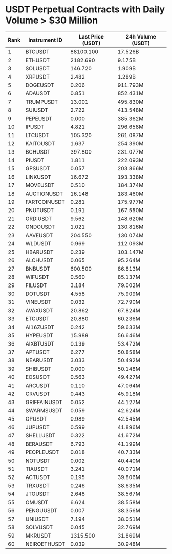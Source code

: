 # USDT Perpetual Contracts with Daily Volume > $30 Million

| Rank | Instrument ID | Last Price (USDT) | 24h Volume (USDT) |
|------|---------------|-------------------|-------------------|
| 1 | BTCUSDT | 88100.100 | 17.526B |
| 2 | ETHUSDT | 2182.690 | 9.175B |
| 3 | SOLUSDT | 146.720 | 1.909B |
| 4 | XRPUSDT | 2.482 | 1.289B |
| 5 | DOGEUSDT | 0.206 | 911.793M |
| 6 | ADAUSDT | 0.851 | 852.431M |
| 7 | TRUMPUSDT | 13.001 | 495.830M |
| 8 | SUIUSDT | 2.722 | 413.548M |
| 9 | PEPEUSDT | 0.000 | 385.362M |
| 10 | IPUSDT | 4.821 | 296.658M |
| 11 | LTCUSDT | 105.320 | 261.087M |
| 12 | KAITOUSDT | 1.637 | 254.390M |
| 13 | BCHUSDT | 397.800 | 231.077M |
| 14 | PIUSDT | 1.811 | 222.093M |
| 15 | GPSUSDT | 0.057 | 203.866M |
| 16 | LINKUSDT | 16.672 | 193.338M |
| 17 | MOVEUSDT | 0.510 | 184.374M |
| 18 | AUCTIONUSDT | 16.148 | 183.460M |
| 19 | FARTCOINUSDT | 0.281 | 175.977M |
| 20 | PNUTUSDT | 0.191 | 167.550M |
| 21 | ORDIUSDT | 9.562 | 148.620M |
| 22 | ONDOUSDT | 1.021 | 130.816M |
| 23 | AAVEUSDT | 204.550 | 130.074M |
| 24 | WLDUSDT | 0.969 | 112.093M |
| 25 | HBARUSDT | 0.239 | 103.147M |
| 26 | ALCHUSDT | 0.065 | 95.264M |
| 27 | BNBUSDT | 600.500 | 86.813M |
| 28 | WIFUSDT | 0.560 | 85.137M |
| 29 | FILUSDT | 3.184 | 79.002M |
| 30 | DOTUSDT | 4.558 | 75.909M |
| 31 | VINEUSDT | 0.032 | 72.790M |
| 32 | AVAXUSDT | 20.862 | 67.824M |
| 33 | ETCUSDT | 20.880 | 60.236M |
| 34 | AI16ZUSDT | 0.242 | 59.633M |
| 35 | HYPEUSDT | 15.989 | 56.646M |
| 36 | AIXBTUSDT | 0.139 | 53.472M |
| 37 | APTUSDT | 6.277 | 50.858M |
| 38 | NEARUSDT | 3.033 | 50.492M |
| 39 | SHIBUSDT | 0.000 | 50.148M |
| 40 | EOSUSDT | 0.563 | 49.427M |
| 41 | ARCUSDT | 0.110 | 47.064M |
| 42 | CRVUSDT | 0.443 | 45.918M |
| 43 | GRIFFAINUSDT | 0.052 | 44.127M |
| 44 | SWARMSUSDT | 0.059 | 42.624M |
| 45 | OPUSDT | 0.989 | 42.545M |
| 46 | JUPUSDT | 0.599 | 41.896M |
| 47 | SHELLUSDT | 0.322 | 41.672M |
| 48 | BERAUSDT | 6.793 | 41.199M |
| 49 | PEOPLEUSDT | 0.018 | 40.733M |
| 50 | NOTUSDT | 0.002 | 40.440M |
| 51 | TIAUSDT | 3.241 | 40.071M |
| 52 | ACTUSDT | 0.195 | 39.806M |
| 53 | TRXUSDT | 0.246 | 38.635M |
| 54 | JTOUSDT | 2.648 | 38.567M |
| 55 | OMUSDT | 6.624 | 38.558M |
| 56 | PENGUUSDT | 0.007 | 38.356M |
| 57 | UNIUSDT | 7.194 | 38.051M |
| 58 | SOLVUSDT | 0.045 | 32.769M |
| 59 | MKRUSDT | 1315.500 | 31.869M |
| 60 | NEIROETHUSDT | 0.039 | 30.948M |
